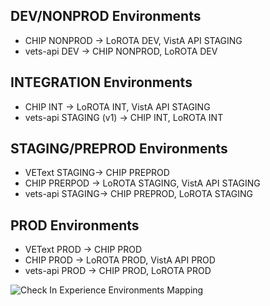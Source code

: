 ## DEV/NONPROD Environments
- CHIP NONPROD -> LoROTA DEV, VistA API STAGING
- vets-api DEV -> CHIP NONPROD, LoROTA DEV

## INTEGRATION Environments
- CHIP INT -> LoROTA INT, VistA API STAGING
- vets-api STAGING (v1) -> CHIP INT, LoROTA INT

## STAGING/PREPROD Environments
- VEText STAGING-> CHIP PREPROD
- CHIP PRERPOD -> LoROTA STAGING, VistA API STAGING
- vets-api STAGING-> CHIP PREPROD, LoROTA STAGING

## PROD Environments
- VEText PROD -> CHIP PROD
- CHIP PROD -> LoROTA PROD, VistA API PROD
- vets-api PROD -> CHIP PROD, LoROTA PROD

![Check In Experience Environments Mapping](https://raw.githubusercontent.com/department-of-veterans-affairs/va.gov-team/master/products/health-care/checkin/engineering/cie_environments_mapping.svg)
